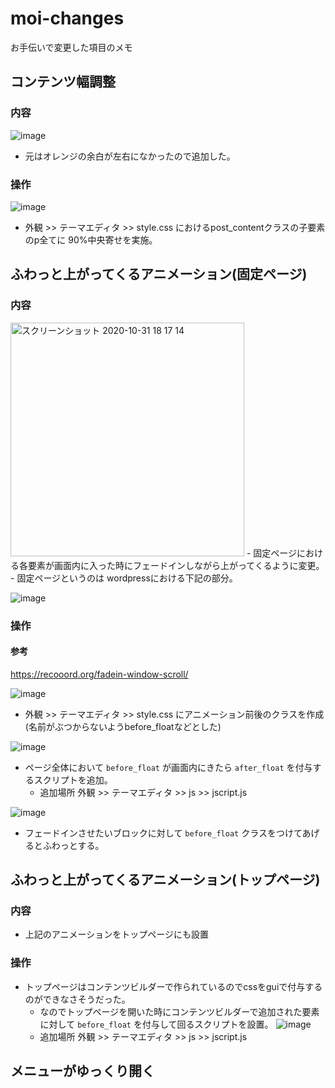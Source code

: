 # moi-changes
お手伝いで変更した項目のメモ

## コンテンツ幅調整
### 内容
![image](https://user-images.githubusercontent.com/26806928/97775325-10c69100-1ba3-11eb-8e41-96e672076c0a.png)
- 元はオレンジの余白が左右になかったので追加した。
### 操作
![image](https://user-images.githubusercontent.com/26806928/97775448-0658c700-1ba4-11eb-8d6d-b5f45a093bab.png)
- 外観 >> テーマエディタ >> style.css におけるpost_contentクラスの子要素のp全てに 90%中央寄せを実施。

## ふわっと上がってくるアニメーション(固定ページ)
### 内容
<img width="374" alt="スクリーンショット 2020-10-31 18 17 14" src="https://user-images.githubusercontent.com/26806928/97775620-79af0880-1ba5-11eb-9a14-c4aa55852b43.png">
- 固定ページにおける各要素が画面内に入った時にフェードインしながら上がってくるように変更。
- 固定ページというのは wordpressにおける下記の部分。

![image](https://user-images.githubusercontent.com/26806928/97775522-b1698080-1ba4-11eb-9f55-843655cd8884.png)

### 操作
#### 参考
https://recooord.org/fadein-window-scroll/

![image](https://user-images.githubusercontent.com/26806928/97775786-b62f3400-1ba6-11eb-9dd8-babbfa4ad89c.png)
- 外観 >> テーマエディタ >> style.css にアニメーション前後のクラスを作成(名前がぶつからないようbefore_floatなどとした)

![image](https://user-images.githubusercontent.com/26806928/97775845-35246c80-1ba7-11eb-9e7d-e53af1157653.png)
- ページ全体において `before_float` が画面内にきたら `after_float` を付与するスクリプトを追加。
  - 追加場所 外観 >> テーマエディタ >> js >> jscript.js

![image](https://user-images.githubusercontent.com/26806928/97775914-c562b180-1ba7-11eb-894c-12223c5de1e4.png)
- フェードインさせたいブロックに対して `before_float` クラスをつけてあげるとふわっとする。

## ふわっと上がってくるアニメーション(トップページ)
### 内容
- 上記のアニメーションをトップページにも設置
### 操作
- トップページはコンテンツビルダーで作られているのでcssをguiで付与するのができなさそうだった。
  - なのでトップページを開いた時にコンテンツビルダーで追加された要素に対して `before_float` を付与して回るスクリプトを設置。
  ![image](https://user-images.githubusercontent.com/26806928/97776020-7406f200-1ba8-11eb-8a99-04c569f8fccf.png)
  - 追加場所 外観 >> テーマエディタ >> js >> jscript.js

## メニューがゆっくり開く
